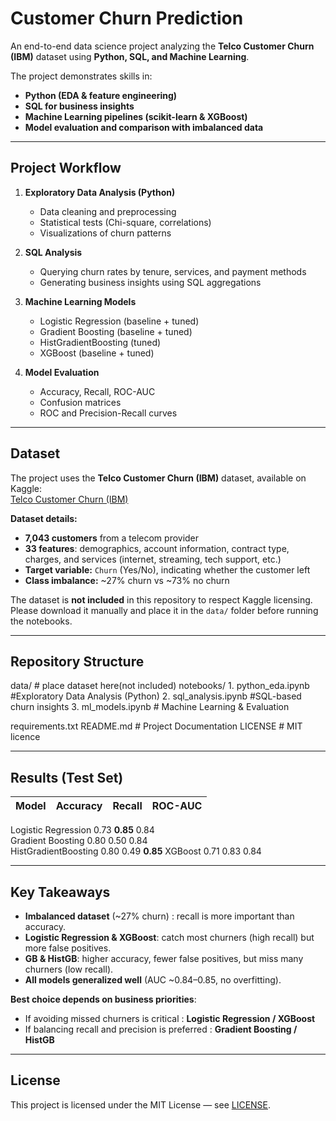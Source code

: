 #  Customer Churn Prediction

An end-to-end data science project analyzing the **Telco Customer Churn (IBM)** dataset using **Python, SQL, and Machine Learning**.  

The project demonstrates skills in:
- **Python (EDA & feature engineering)**
- **SQL for business insights**
- **Machine Learning pipelines (scikit-learn & XGBoost)**
- **Model evaluation and comparison with imbalanced data**

---

##  Project Workflow

1. **Exploratory Data Analysis (Python)**  
   - Data cleaning and preprocessing  
   - Statistical tests (Chi-square, correlations)  
   - Visualizations of churn patterns  

2. **SQL Analysis**  
   - Querying churn rates by tenure, services, and payment methods  
   - Generating business insights using SQL aggregations  

3. **Machine Learning Models**  
   - Logistic Regression (baseline + tuned)  
   - Gradient Boosting (baseline + tuned)  
   - HistGradientBoosting (tuned)  
   - XGBoost (baseline + tuned)  

4. **Model Evaluation**  
   - Accuracy, Recall, ROC-AUC  
   - Confusion matrices  
   - ROC and Precision-Recall curves  

---

##  Dataset

The project uses the **Telco Customer Churn (IBM)** dataset, available on Kaggle:  
 [Telco Customer Churn (IBM)](https://www.kaggle.com/datasets/yeanzc/telco-customer-churn-ibm-dataset)

**Dataset details:**
- **7,043 customers** from a telecom provider  
- **33 features**: demographics, account information, contract type, charges, and services (internet, streaming, tech support, etc.)  
- **Target variable:** `Churn` (Yes/No), indicating whether the customer left  
- **Class imbalance:** ~27% churn vs ~73% no churn  

 The dataset is **not included** in this repository to respect Kaggle licensing.  
Please download it manually and place it in the `data/` folder before running the notebooks.  

---

## Repository Structure

data/ # place dataset here(not included)
notebooks/ 
    1. python_eda.ipynb #Exploratory Data Analysis (Python)
    2. sql_analysis.ipynb #SQL-based churn insights
    3. ml_models.ipynb # Machine Learning & Evaluation

requirements.txt
README.md # Project Documentation
LICENSE # MIT licence

---

## Results (Test Set)

| Model                  | Accuracy | Recall | ROC-AUC |
|------------------------|----------|-------|----------|
 Logistic Regression      0.73      **0.85**     0.84  
 Gradient Boosting        0.80        0.50       0.84    
 HistGradientBoosting     0.80        0.49     **0.85** 
 XGBoost                  0.71        0.83       0.84    

---

## Key Takeaways
- **Imbalanced dataset** (~27% churn) : recall is more important than accuracy.  
- **Logistic Regression & XGBoost**: catch most churners (high recall) but more false positives.  
- **GB & HistGB**: higher accuracy, fewer false positives, but miss many churners (low recall).  
- **All models generalized well** (AUC ~0.84–0.85, no overfitting).  

**Best choice depends on business priorities**:  

- If avoiding missed churners is critical : **Logistic Regression / XGBoost**  
- If balancing recall and precision is preferred : **Gradient Boosting / HistGB**  

---

## License
This project is licensed under the MIT License — see [LICENSE](LICENSE).  
